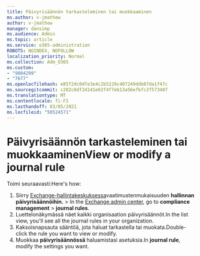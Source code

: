 ```yaml
---
title: Päivyrisäännön tarkasteleminen tai muokkaaminen
ms.author: v-jmathew
author: v-jmathew
manager: dansimp
ms.audience: Admin
ms.topic: article
ms.service: o365-administration
ROBOTS: NOINDEX, NOFOLLOW
localization_priority: Normal
ms.collection: Adm_O365
ms.custom:
- "9004299"
- "7677"
ms.openlocfilehash: e85f2dc0dfe3e4c2b5229c407249ddb87da1f47c
ms.sourcegitcommit: c202c0df2d141e63f4f7eb13a56efbfc2f57348f
ms.translationtype: MT
ms.contentlocale: fi-FI
ms.lasthandoff: 03/05/2021
ms.locfileid: "50524571"
---
```

# <a name="view-or-modify-a-journal-rule"></a><span data-ttu-id="05cb0-102">Päivyrisäännön tarkasteleminen tai muokkaaminen</span><span class="sxs-lookup"><span data-stu-id="05cb0-102">View or modify a journal rule</span></span>

<span data-ttu-id="05cb0-103">Toimi seuraavasti:</span><span class="sxs-lookup"><span data-stu-id="05cb0-103">Here's how:</span></span>

1. <span data-ttu-id="05cb0-104">Siirry [Exchange-hallintakeskuksessa](https://go.microsoft.com/fwlink/p/?linkid=2059104)vaatimustenmukaisuuden **hallinnan päivyrisäännöihin.**  >  </span><span class="sxs-lookup"><span data-stu-id="05cb0-104">In the [Exchange admin center](https://go.microsoft.com/fwlink/p/?linkid=2059104), go to **compliance management** > **journal rules**.</span></span>
2. <span data-ttu-id="05cb0-105">Luettelonäkymässä näet kaikki organisaation päivyrisäännöt.</span><span class="sxs-lookup"><span data-stu-id="05cb0-105">In the list view, you'll see all the journal rules in your organization.</span></span>
3. <span data-ttu-id="05cb0-106">Kaksoisnapsauta sääntöä, jota haluat tarkastella tai muokata.</span><span class="sxs-lookup"><span data-stu-id="05cb0-106">Double-click the rule you want to view or modify.</span></span>
4. <span data-ttu-id="05cb0-107">Muokkaa **päivyrisäännössä** haluamistasi asetuksia.</span><span class="sxs-lookup"><span data-stu-id="05cb0-107">In **journal rule**, modify the settings you want.</span></span>
